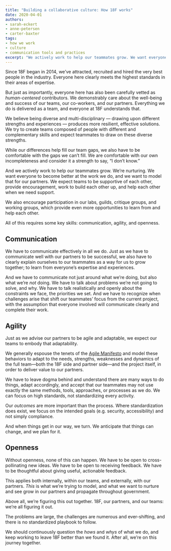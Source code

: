 ```yaml
---
title: "Building a collaborative culture: How 18F works"
date: 2020-04-01
authors:
- sarah-eckert
- anne-petersen
- carter-baxter
tags:
- how we work
- culture
- communication tools and practices
excerpt: "We actively work to help our teammates grow. We want everyone to become better at the work we do, and we want to model that for our partners.All of this requires some key skills: communication, agility, and openness."
---
```


Since 18F began in 2014, we’ve attracted, recruited and hired the very
best people in the industry. Everyone here clearly meets the highest
standards in their areas of expertise.

But just as importantly, everyone here has also been carefully vetted as
*human-centered* contributors. We demonstrably care about the well-being
and success of our teams, our co-workers, and our partners. Everything
we do is delivered as a team, and everyone at 18F understands that.

We believe being diverse and multi-disciplinary — drawing upon different
strengths and experiences — produces more resilient, effective
solutions. We try to create teams composed of people with different and
complementary skills and expect teammates to draw on these diverse
strengths.

While our differences help fill our team gaps, we also have to be
comfortable with the gaps we can’t fill. We are comfortable with our own
incompleteness and consider it a strength to say, “I don’t know.”

And we actively work to help our teammates grow. We’re nurturing. We
want everyone to become better at the work we do, and we want to model
that for our partners. We expect teams to be supportive of each other,
provide encouragement, work to build each other up, and help each other
when we need support.

We also encourage participation in our labs, guilds, critique groups,
and working groups, which provide even more opportunities to learn from
and help each other.

All of this requires some key skills: communication, agility, and
openness.

## Communication

We have to communicate effectively in all we do. Just as we have to
communicate well with our partners to be successful, we also have to
clearly explain ourselves to our teammates as a way for us to grow
together; to learn from everyone’s expertise and experiences.

And we have to communicate not just around what we’re doing, but also
what we’re *not* doing. We have to talk about problems we’re not going
to solve, and why. We have to talk realistically and openly about the
constraints we face, the priorities we set. And we have to recognize
when challenges arise that shift our teammates’ focus from the current
project, with the assumption that everyone involved will communicate
clearly and complete their work.

## Agility

Just as we advise our partners to be agile and adaptable, we expect our
teams to embody that adaptability.

We generally espouse the tenets of the [Agile
Manifesto](https://guides.18f.gov/agile/) and model these behaviors to adapt
to the needs, strengths, weaknesses and dynamics of the full team—both
the 18F side and partner side—and the project itself, in order to
deliver value to our partners.

We have to leave dogma behind and understand there are many ways to do
things, adapt accordingly, and accept that our teammates may not use
exactly the same methods, tools, approaches, or processes as we do. We
can focus on high standards, not standardizing every activity.

Our *outcomes* are more important than the process. Where
standardization does exist, we focus on the intended goals (e.g.
security, accessibility) and not simply compliance.

And when things get in our way, we turn. We anticipate that things can
change, and we plan for it.

## Openness

Without openness, none of this can happen. We have to be open to
cross-pollinating new ideas. We have to be open to receiving feedback.
We have to be thoughtful about giving useful, actionable feedback.

This applies both internally, within our teams, and externally, with our
partners. *This* is what we’re trying to model, and what we want to
nurture and see grow in our partners and propagate throughout
government.

Above all, we’re figuring this out together. 18F, our partners, and our
teams: we’re all figuring it out.

The problems are large, the challenges are numerous and ever-shifting,
and there is no standardized playbook to follow.

We should continuously question the *hows* and *whys* of what we do, and
keep working to leave 18F better than we found it. After all, we’re on
this journey together.
